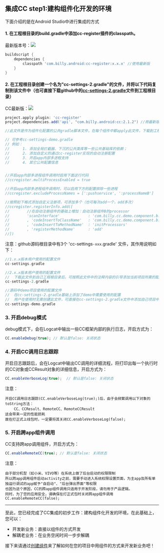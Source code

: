 ## 集成CC step1:建构组件化开发的环境

下面介绍的是在Android Studio中进行集成的方式

#### 1. 在工程根目录的build.gradle中添加cc-register插件的classpath。
最新版本号：<img class="auto-width" src="https://api.bintray.com/packages/hellobilly/android/cc-register/images/download.svg">

```groovy
buildscript {
    dependencies {
        classpath 'com.billy.android:cc-register:x.x.x' //使用最新版
    }
}
```

#### 2. 在工程根目录创建一个名为"cc-settings-2.gradle"的文件，并将以下代码复制到该文件中（也可直接下载github中的[cc-settings-2.gradle][5]文件到工程根目录）
CC最新版：<img class="auto-width" src="https://api.bintray.com/packages/hellobilly/android/cc/images/download.svg"/>
```groovy
project.apply plugin: 'cc-register'
project.dependencies.add('api', "com.billy.android:cc:2.1.2") //用最新版

//此文件是作为组件化配置的公共gradle脚本文件，在每个组件中都apply此文件，下载到工程根目录后，可以在下方添加一些自己工程中通用的配置

// 可参考cc-settings-demo.gradle
// 例如：
//      1. 添加全局拦截器、下沉的公共类库等一些公共基础库的依赖；
//      2. 添加自定义的通过cc-register实现的自动注册配置
//      3. 开启app内部多进程支持
//      4. 其它公共配置信息


//开启app内部多进程组件调用时启用下面这行代码
//ccregister.multiProcessEnabled = true

//开启app内部多进程组件调用时，可以启用下方的配置排除一些进程
//ccregister.excludeProcessNames = [':pushservice', ':processNameB']

//按照如下格式添加自定义注册项，可添加多个（也可每次add一个，add多次）
//ccregister.registerInfo.add([
//        //在自动注册组件的基础上增加：自动注册组件B的processor
//        'scanInterface'             : 'com.billy.cc.demo.component.b.processor.IActionProcessor'
//        , 'codeInsertToClassName'   : 'com.billy.cc.demo.component.b.ComponentB'
//        , 'codeInsertToMethodName'  : 'initProcessors'
//        , 'registerMethodName'      : 'add'
//])
```

注意：github源码根目录中有3个 'cc-settings`-xxx`.gradle' 文件，其作用说明如下：
```groovy
//1.x.x版本用户使用的配置文件
cc-settings.gradle 

//2.x.x版本用户使用的配置文件
//	下载此文件到自己工程根目录后，可按照此文件中的注释内容的引导添加当前项目所需的配置
cc-settings-2.gradle 

//源码中demo项目使用的配置文件
//	在cc-settings-2.gradle基础上添加了demo中需要使用的配置
//	用户在使用时无需创建此文件，可直接在cc-settings-2.gradle文件中添加自己项目中需要使用的配置
cc-settings-demo.gradle 
```

### 3. 开启debug模式
debug模式下，会在Logcat中输出一些CC框架内部的执行日志，开启方式为：
```java
CC.enableDebug(true); // 默认是false: 关闭状态
```

### 4. 开启CC调用日志跟踪
开启日志跟踪后，会在Logcat中输出CC调用的详细流程，将打印出每一个执行时的CC对象或CCResult对象的详细信息，开启方式为：
```java
CC.enableVerboseLog(true);	// 默认是false: 关闭状态
```

注意：
~~~
开启CC调用日志跟踪(CC.enableVerboseLog(true);)后，由于会频繁调用以下对象的toString方法：
	CC、CCResult、RemoteCC、RemoteCCResult
这会带来一定的性能损耗
故在打正式上线包时，一定要将其关闭CC.enableVerboseLog(false);
~~~

### 5. 开启跨app组件调用
CC支持跨app调用组件，开启方式为：
```java
CC.enableRemoteCC(true); // 默认是false: 关闭状态
```
注意：
~~~
由于部分机型（如小米、VIVO等）在系统上做了后台启动的权限限制
所以跨app调用组件启动activity之前，需要手动进入系统权限设置页面，为主app及所有单独运行调试的app赋予"自启动"、"后台弹出界面"等权限
也因为这个原因，CC的跨app组件调用只适用于开发阶段，请勿用于产品逻辑。
同时，为了您的应用安全，请确保在打正式包时关闭跨app组件调用CC.enableRemoteCC(false);
~~~
---
至此，您已经完成了CC集成的初步工作：建构组件化开发的环境，在此基础上，您可以：
- 开发新业务：直接以组件的方式开发
- 解耦老业务：在业务空闲时间一步步解耦

接下来请通过[创建组件][6]来了解如何在您的项目中用组件的方式来开发新业务吧！



[1]: https://api.bintray.com/packages/hellobilly/android/cc-register/images/download.svg
[2]: https://bintray.com/hellobilly/android/cc-register/_latestVersion
[3]: https://api.bintray.com/packages/hellobilly/android/cc/images/download.svg
[4]: https://bintray.com/hellobilly/android/cc/_latestVersion
[5]: https://github.com/luckybilly/CC/blob/master/cc-settings-2.gradle
[6]: #/integration-create-component




